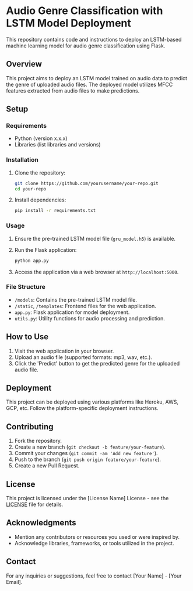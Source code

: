 # Audio Genre Classification with LSTM Model Deployment

This repository contains code and instructions to deploy an LSTM-based machine learning model for audio genre classification using Flask.

## Overview

This project aims to deploy an LSTM model trained on audio data to predict the genre of uploaded audio files. The deployed model utilizes MFCC features extracted from audio files to make predictions.

## Setup

### Requirements

- Python (version x.x.x)
- Libraries (list libraries and versions)

### Installation

1. Clone the repository:

    ```bash
    git clone https://github.com/yourusername/your-repo.git
    cd your-repo
    ```

2. Install dependencies:

    ```bash
    pip install -r requirements.txt
    ```

### Usage

1. Ensure the pre-trained LSTM model file (`gru_model.h5`) is available.
2. Run the Flask application:

    ```bash
    python app.py
    ```

3. Access the application via a web browser at `http://localhost:5000`.

### File Structure

- `/models`: Contains the pre-trained LSTM model file.
- `/static`, `/templates`: Frontend files for the web application.
- `app.py`: Flask application for model deployment.
- `utils.py`: Utility functions for audio processing and prediction.

## How to Use

1. Visit the web application in your browser.
2. Upload an audio file (supported formats: mp3, wav, etc.).
3. Click the 'Predict' button to get the predicted genre for the uploaded audio file.

## Deployment

This project can be deployed using various platforms like Heroku, AWS, GCP, etc. Follow the platform-specific deployment instructions.

## Contributing

1. Fork the repository.
2. Create a new branch (`git checkout -b feature/your-feature`).
3. Commit your changes (`git commit -am 'Add new feature'`).
4. Push to the branch (`git push origin feature/your-feature`).
5. Create a new Pull Request.

## License

This project is licensed under the [License Name] License - see the [LICENSE](LICENSE) file for details.

## Acknowledgments

- Mention any contributors or resources you used or were inspired by.
- Acknowledge libraries, frameworks, or tools utilized in the project.

## Contact

For any inquiries or suggestions, feel free to contact [Your Name] - [Your Email].
